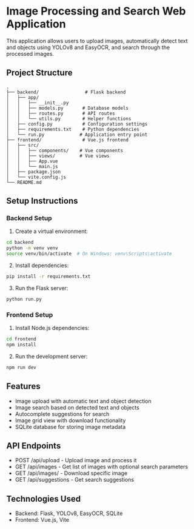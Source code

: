 # Image Processing and Search Web Application

This application allows users to upload images, automatically detect text and objects using YOLOv8 and EasyOCR, and search through the processed images.

## Project Structure

```
.
├── backend/                 # Flask backend
│   ├── app/
│   │   ├── __init__.py
│   │   ├── models.py       # Database models
│   │   ├── routes.py       # API routes
│   │   └── utils.py        # Helper functions
│   ├── config.py           # Configuration settings
│   ├── requirements.txt    # Python dependencies
│   └── run.py             # Application entry point
├── frontend/               # Vue.js frontend
│   ├── src/
│   │   ├── components/    # Vue components
│   │   ├── views/         # Vue views
│   │   ├── App.vue
│   │   └── main.js
│   ├── package.json
│   └── vite.config.js
└── README.md
```

## Setup Instructions

### Backend Setup

1. Create a virtual environment:
```bash
cd backend
python -m venv venv
source venv/bin/activate  # On Windows: venv\Scripts\activate
```

2. Install dependencies:
```bash
pip install -r requirements.txt
```

3. Run the Flask server:
```bash
python run.py
```

### Frontend Setup

1. Install Node.js dependencies:
```bash
cd frontend
npm install
```

2. Run the development server:
```bash
npm run dev
```

## Features

- Image upload with automatic text and object detection
- Image search based on detected text and objects
- Autocomplete suggestions for search
- Image grid view with download functionality
- SQLite database for storing image metadata

## API Endpoints

- POST /api/upload - Upload image and process it
- GET /api/images - Get list of images with optional search parameters
- GET /api/images/<id> - Download specific image
- GET /api/suggestions - Get search suggestions

## Technologies Used

- Backend: Flask, YOLOv8, EasyOCR, SQLite
- Frontend: Vue.js, Vite
